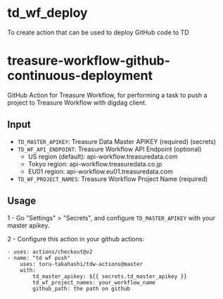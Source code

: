 # td_wf_deploy
To create action that can be used to deploy GitHub code to TD

# treasure-workflow-github-continuous-deployment

GitHub Action for Treasure Workflow, for performing a task to push a project to Treasure Workflow with digdag client.

## Input 

- `TD_MASTER_APIKEY`: Treasure Data Master APIKEY (required) (secrets)
- `TD_WF_API_ENDPOINT`: Treasure Workflow API Endpoint (optional)
    - US region (default): api-workflow.treasuredata.com
    - Tokyo region: api-workflow.treasuredata.co.jp
    - EU01 region: api-workflow.eu01.treasuredata.com
- `TD_WF_PROJECT_NAMES`: Treasure Workflow Project Name (required)

## Usage

1 - Go "Settings" > "Secrets", and configure `TD_MASTER_APIKEY` with your master apikey.

2 - Configure this action in your github actions:

```
- uses: actions/checkout@v2
- name: "td wf push"
    uses: toru-takahashi/tdw-actions@master
    with:
        td_master_apikey: ${{ secrets.td_master_apikey }}
        td_wf_project_names: your_workflow_name 
        github_path: the path on github
```

